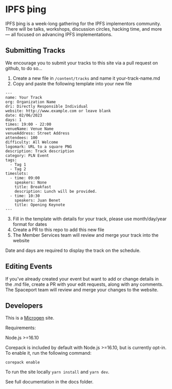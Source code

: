 # IPFS þing

IPFS þing is a week-long gathering for the IPFS implementors community. There will be talks, workshops, discussion circles, hacking time, and more — all focused on advancing IPFS implementations.

## Submitting Tracks

We encourage you to submit your tracks to this site via a pull request on github, to do so...

1. Create a new file in ```/content/tracks``` and name it your-track-name.md
2. Copy and paste the following template into your new file

```
---
name: Your Track
org: Organization Name
dri: Directly Responsible Individual
website: http://www.example.com or leave blank
date: 02/06/2023
days: 1
times: 19:00 - 22:00
venueName: Venue Name
venueAddress: Street Address
attendees: 100
difficulty: All Welcome
logomark: URL to a square PNG
description: Track description
category: PLN Event
tags:
  - Tag 1
  - Tag 2
timeslots:
  - time: 09:00
    speakers: None
    title: Breakfast
    description: Lunch will be provided.
  - time: 10:30
    speakers: Juan Benet
    title: Opening Keynote
---
```

3. Fill in the template with details for your track, please use month/day/year format for dates
4. Create a PR to this repo to add this new file
5. The Member Services team will review and merge your track into the website

Date and days are required to display the track on the schedule.

## Editing Events

If you've already created your event but want to add or change details in the .md file, create a PR with your edit requests, along with any comments. The Spaceport team will review and merge your changes to the website.

## Developers

This is a [Microgen](https://github.com/ipfs-shipyard/ipfs-thing-2023) site.

Requirements:

Node.js >=16.10

Corepack is included by default with Node.js >=16.10, but is currently opt-in. To enable it, run the following command:

`corepack enable`

To run the site locally `yarn install` and `yarn dev`.

See full documentation in the docs folder.

